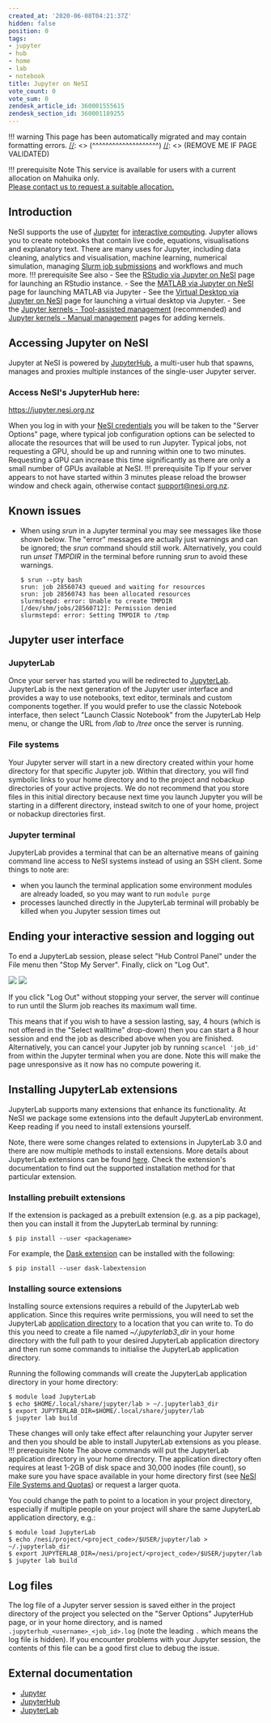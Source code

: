 ```yaml
---
created_at: '2020-06-08T04:21:37Z'
hidden: false
position: 0
tags:
- jupyter
- hub
- home
- lab
- notebook
title: Jupyter on NeSI
vote_count: 0
vote_sum: 0
zendesk_article_id: 360001555615
zendesk_section_id: 360001189255
---
```




[//]: <> (REMOVE ME IF PAGE VALIDATED)
[//]: <> (vvvvvvvvvvvvvvvvvvvv)
!!! warning
    This page has been automatically migrated and may contain formatting errors.
[//]: <> (^^^^^^^^^^^^^^^^^^^^)
[//]: <> (REMOVE ME IF PAGE VALIDATED)

!!! prerequisite Note
     This service is available for users with a current allocation on
     Mahuika only.  
     [Please contact us to request a suitable
     allocation.](mailto:support@nesi.org.nz)

## Introduction

NeSI supports the use of [Jupyter](https://jupyter.org/) for
[interactive
computing](../../Scientific_Computing/Running_Jobs_on_Maui_and_Mahuika/Slurm_Interactive_Sessions.md).
Jupyter allows you to create notebooks that contain live code,
equations, visualisations and explanatory text. There are many uses for
Jupyter, including data cleaning, analytics and visualisation, machine
learning, numerical simulation, managing [Slurm job
submissions](../../Getting_Started/Next_Steps/Submitting_your_first_job.md)
and workflows and much more.
!!! prerequisite See also
     -   See the [RStudio via Jupyter on
         NeSI](../../Scientific_Computing/Interactive_computing_using_Jupyter/RStudio_via_Jupyter_on_NeSI.md)
         page for launching an RStudio instance.
     -   See the [MATLAB via Jupyter on
         NeSI](../../Scientific_Computing/Interactive_computing_using_Jupyter/MATLAB_via_Jupyter_on_NeSI.md)
         page for launching MATLAB via Jupyter
     -   See the [Virtual Desktop via Jupyter on
         NeSI](../../Scientific_Computing/Interactive_computing_using_Jupyter/Virtual_Desktop_via_Jupyter_on_NeSI.md)
         page for launching a virtual desktop via Jupyter.
     -   See the [Jupyter kernels - Tool-assisted
         management](../../Scientific_Computing/Interactive_computing_using_Jupyter/Jupyter_kernels_Tool_assisted_management.md)
         (recommended) and [Jupyter kernels - Manual
         management](../../Scientific_Computing/Interactive_computing_using_Jupyter/Jupyter_kernels_Manual_management.md)
         pages for adding kernels.

## Accessing Jupyter on NeSI

Jupyter at NeSI is powered by [JupyterHub](https://jupyter.org/hub), a
multi-user hub that spawns, manages and proxies multiple instances of
the single-user Jupyter server.

### Access NeSI's JupyterHub here:

<https://jupyter.nesi.org.nz>

When you log in with your [NeSI
credentials](../../Getting_Started/Accessing_the_HPCs/Setting_Up_and_Resetting_Your_Password.md)
you will be taken to the "Server Options" page, where typical job
configuration options can be selected to allocate the resources that
will be used to run Jupyter. Typical jobs, not requesting a GPU, should
be up and running within one to two minutes. Requesting a GPU can
increase this time significantly as there are only a small number of
GPUs available at NeSI.
!!! prerequisite Tip
     If your server appears to not have started within 3 minutes please
     reload the browser window and check again, otherwise contact
     [support@nesi.org.nz](mailto:support@nesi.org.nz?subject=Jupyter%20on%20NeSI).

## Known issues

-   When using *srun* in a Jupyter terminal you may see messages like
    those shown below. The "error" messages are actually just warnings
    and can be ignored; the *srun* command should still work.
    Alternatively, you could run *unset TMPDIR* in the terminal before
    running *srun* to avoid these warnings.

    ``` sl
    $ srun --pty bash
    srun: job 28560743 queued and waiting for resources
    srun: job 28560743 has been allocated resources
    slurmstepd: error: Unable to create TMPDIR [/dev/shm/jobs/28560712]: Permission denied
    slurmstepd: error: Setting TMPDIR to /tmp
    ```

## Jupyter user interface

### JupyterLab

Once your server has started you will be redirected to
[JupyterLab](https://jupyterlab.readthedocs.io/en/stable/). JupyterLab
is the next generation of the Jupyter user interface and provides a way
to use notebooks, text editor, terminals and custom components together.
If you would prefer to use the classic Notebook interface, then select
"Launch Classic Notebook" from the JupyterLab Help menu, or change the
URL from */lab* to */tree* once the server is running.

### File systems

Your Jupyter server will start in a new directory created within your
home directory for that specific Jupyter job. Within that directory, you
will find symbolic links to your home directory and to the project and
nobackup directories of your active projects. We do not recommend that
you store files in this initial directory because next time you launch
Jupyter you will be starting in a different directory, instead switch to
one of your home, project or nobackup directories first.

### Jupyter terminal

JupyterLab provides a terminal that can be an alternative means of
gaining command line access to NeSI systems instead of using an SSH
client. Some things to note are:

-   when you launch the terminal application some environment modules
    are already loaded, so you may want to run `module purge` 
-   processes launched directly in the JupyterLab terminal will probably
    be killed when you Jupyter session times out

## Ending your interactive session and logging out

To end a JupyterLab session, please select "Hub Control Panel" under the
File menu then "Stop My Server". Finally, click on "Log Out".

![](../../assets/images/Jupyter_on_NeSI.png)
![](../../assets/images/Jupyter_on_NeSI_0.png)

If you click "Log Out" without stopping your server, the server will
continue to run until the Slurm job reaches its maximum wall time.

This means that if you wish to have a session lasting, say, 4 hours
(which is not offered in the "Select walltime" drop-down) then you can
start a 8 hour session and end the job as described above when you are
finished. Alternatively, you can cancel your Jupyter job by running
`scancel 'job_id'` from within the Jupyter terminal when you are done.
Note this will make the page unresponsive as it now has no compute
powering it.

## Installing JupyterLab extensions

JupyterLab supports many extensions that enhance its functionality. At
NeSI we package some extensions into the default JupyterLab environment.
Keep reading if you need to install extensions yourself.

Note, there were some changes related to extensions in JupyterLab 3.0
and there are now multiple methods to install extensions. More details
about JupyterLab extensions can be found
[here](https://jupyterlab.readthedocs.io/en/stable/user/extensions.html).
Check the extension's documentation to find out the supported
installation method for that particular extension.

### Installing prebuilt extensions 

If the extension is packaged as a prebuilt extension (e.g. as a pip
package), then you can install it from the JupyterLab terminal by
running:

``` sl
$ pip install --user <packagename>
```

For example, the [Dask
extension](https://github.com/dask/dask-labextension#jupyterlab-30-or-greater)
can be installed with the following:

``` sl
$ pip install --user dask-labextension
```

### Installing source extensions

Installing source extensions requires a rebuild of the JupyterLab web
application. Since this requires write permissions, you will need to set
the JupyterLab [application
directory](https://jupyterlab.readthedocs.io/en/stable/user/extensions.html#advanced-usage)
to a location that you can write to. To do this you need to create a
file named *~/.jupyterlab3\_dir* in your home directory with the full
path to your desired JupyterLab application directory and then run some
commands to initialise the JupyterLab application directory.

Running the following commands will create the JupyterLab application
directory in your home directory:

``` sl
$ module load JupyterLab
$ echo $HOME/.local/share/jupyter/lab > ~/.jupyterlab3_dir
$ export JUPYTERLAB_DIR=$HOME/.local/share/jupyter/lab
$ jupyter lab build
```

These changes will only take effect after relaunching your Jupyter
server and then you should be able to install JupyterLab extensions as
you please.
!!! prerequisite Note
     The above commands will put the JupyterLab application directory in
     your home directory. The application directory often requires at least
     1-2GB of disk space and 30,000 inodes (file count), so make sure you
     have space available in your home directory first (see [NeSI File
     Systems and
     Quotas](../../Storage/File_Systems_and_Quotas/NeSI_File_Systems_and_Quotas.md))
     or request a larger quota.

You could change the path to point to a location in your project
directory, especially if multiple people on your project will share the
same JupyterLab application directory, e.g.:

``` sl
$ module load JupyterLab
$ echo /nesi/project/<project_code>/$USER/jupyter/lab > ~/.jupyterlab_dir
$ export JUPYTERLAB_DIR=/nesi/project/<project_code>/$USER/jupyter/lab
$ jupyter lab build
```

## Log files

The log file of a Jupyter server session is saved either in the project
directory of the project you selected on the "Server Options" JupyterHub
page, or in your home directory, and is named
`.jupyterhub_<username>_<job_id>.log` (note the leading `.` which means
the log file is hidden). If you encounter problems with your Jupyter
session, the contents of this file can be a good first clue to debug the
issue.

## External documentation

-   [Jupyter](https://jupyter.readthedocs.io/en/latest/)
-   [JupyterHub](https://jupyterhub.readthedocs.io/en/stable/)
-   [JupyterLab](https://jupyterlab.readthedocs.io/en/stable/)
